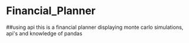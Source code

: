 # Financial_Planner
##using api
this is a financial planner displaying monte carlo simulations, api's and knowledge of pandas
